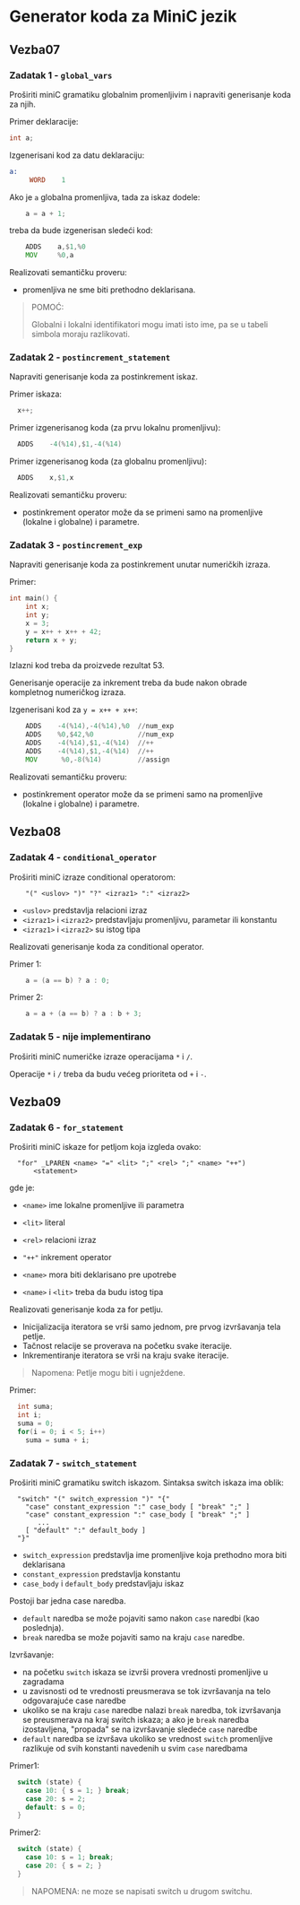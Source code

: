 # Generator koda za MiniC jezik

## Vezba07

### Zadatak 1 - `global_vars`

Proširiti miniC gramatiku globalnim promenljivim i napraviti generisanje koda za njih.

Primer deklaracije:

```c
int a;
```

Izgenerisani kod za datu deklaraciju:

```asm
a:
     WORD    1
```

Ako je `a` globalna promenljiva, tada za iskaz dodele:

```c
    a = a + 1;
```

treba da bude izgenerisan sledeći kod:

```asm
    ADDS    a,$1,%0
    MOV     %0,a
```

Realizovati semantičku proveru:
- promenljiva ne sme biti prethodno deklarisana.

> POMOĆ:
> 
> Globalni i lokalni identifikatori mogu imati isto ime, pa se u tabeli simbola moraju razlikovati.

### Zadatak 2 - `postincrement_statement`

Napraviti generisanje koda za postinkrement iskaz.

Primer iskaza:

```c
  x++;
```

Primer izgenerisanog koda (za prvu lokalnu promenljivu):

```asm
  ADDS    -4(%14),$1,-4(%14)
```

Primer izgenerisanog koda (za globalnu promenljivu):

```asm
  ADDS    x,$1,x
```

Realizovati semantičku proveru: 
- postinkrement operator može da se primeni samo na promenljive (lokalne i globalne) i parametre.

### Zadatak 3 - `postincrement_exp`

Napraviti generisanje koda za postinkrement unutar numeričkih izraza.

Primer:

```c
int main() {
    int x;
    int y;
    x = 3;
    y = x++ + x++ + 42;
    return x + y;
}
```

Izlazni kod treba da proizvede rezultat 53. 

Generisanje operacije za inkrement treba da bude nakon obrade kompletnog numeričkog izraza.

Izgenerisani kod za `y = x++ + x++`:

```asm
    ADDS    -4(%14),-4(%14),%0  //num_exp
    ADDS    %0,$42,%0           //num_exp
    ADDS    -4(%14),$1,-4(%14)  //++
    ADDS    -4(%14),$1,-4(%14)  //++
    MOV      %0,-8(%14)         //assign
```

Realizovati semantičku proveru: 
- postinkrement operator može da se primeni samo na promenljive (lokalne i globalne) i parametre.

## Vezba08

### Zadatak 4 - `conditional_operator`

Proširiti miniC izraze conditional operatorom:

```
    "(" <uslov> ")" "?" <izraz1> ":" <izraz2>
```

- `<uslov>` predstavlja relacioni izraz
- `<izraz1>` i `<izraz2>` predstavljaju promenljivu, parametar ili konstantu
- `<izraz1>` i `<izraz2>` su istog tipa

Realizovati generisanje koda za conditional operator.

Primer 1:

```c
    a = (a == b) ? a : 0;
```

Primer 2:

```c
    a = a + (a == b) ? a : b + 3;
```

### Zadatak 5 - nije implementirano

Proširiti miniC numeričke izraze operacijama `*` i `/`.

Operacije `*` i `/` treba da budu većeg prioriteta od `+` i `-`.

## Vezba09

### Zadatak 6 - `for_statement`

Proširiti miniC iskaze for petljom koja izgleda ovako:

```
  "for" _LPAREN <name> "=" <lit> ";" <rel> ";" <name> "++")
      <statement>
```

gde je:

- `<name>` ime lokalne promenljive ili parametra
- `<lit>`  literal
- `<rel>`  relacioni izraz
- `"++"`   inkrement operator


- `<name>` mora biti deklarisano pre upotrebe
- `<name>` i `<lit>` treba da budu istog tipa

Realizovati generisanje koda za for petlju.
- Inicijalizacija iteratora se vrši samo jednom, pre prvog izvršavanja tela petlje.
- Tačnost relacije se proverava na početku svake iteracije.
- Inkrementiranje iteratora se vrši na kraju svake iteracije.

> Napomena: Petlje mogu biti i ugnježdene.

Primer:

```c
  int suma;
  int i;
  suma = 0;
  for(i = 0; i < 5; i++)
    suma = suma + i;
```

### Zadatak 7 - `switch_statement`

Proširiti miniC gramatiku switch iskazom. Sintaksa switch iskaza ima oblik:

```
  "switch" "(" switch_expression ")" "{"
    "case" constant_expression ":" case_body [ "break" ";" ]
    "case" constant_expression ":" case_body [ "break" ";" ]
       ...
    [ "default" ":" default_body ]
  "}"
```

- `switch_expression` predstavlja ime promenljive koja prethodno mora biti deklarisana
- `constant_expression` predstavlja konstantu
- `case_body` i `default_body` predstavljaju iskaz

Postoji bar jedna case naredba.

- `default` naredba se može pojaviti samo nakon `case` naredbi (kao poslednja).
- `break` naredba se može pojaviti samo na kraju `case` naredbe.

Izvršavanje:
- na početku `switch` iskaza se izvrši provera vrednosti promenljive u zagradama
- u zavisnosti od te vrednosti preusmerava se tok izvršavanja na telo odgovarajuće case naredbe
- ukoliko se na kraju `case` naredbe nalazi `break` naredba, tok izvršavanja se preusmerava na kraj switch iskaza; a ako je `break` naredba izostavljena, "propada" se na izvršavanje sledeće `case` naredbe
- `default` naredba se izvršava ukoliko se vrednost `switch` promenljive razlikuje od svih konstanti navedenih u svim `case` naredbama

Primer1:

```c
  switch (state) {
    case 10: { s = 1; } break;
    case 20: s = 2;
    default: s = 0;
  } 
```

Primer2:

```c
  switch (state) {
    case 10: s = 1; break;
    case 20: { s = 2; }
  }
```

> NAPOMENA: ne moze se napisati switch u drugom switchu.
